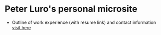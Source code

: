 # Peter Luro's personal microsite
- Outline of work experience (with resume link) and contact information
[visit here](https://paluro567.github.io/personal-website/)

